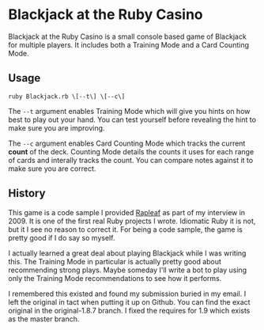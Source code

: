 # Blackjack at the Ruby Casino

Blackjack at the Ruby Casino is a small console based game of
Blackjack for multiple players. It includes both a Training Mode and a
Card Counting Mode.

## Usage

```ruby Blackjack.rb \[--t\] \[--c\]```

The ```--t``` argument enables Training Mode which will give you
hints on how best to play out your hand. You can test yourself before
revealing the hint to make sure you are improving.

The ```--c``` argument enables Card Counting Mode which tracks the
current **count** of the deck. Counting Mode details the counts it
uses for each range of cards and interally tracks the count. You can
compare notes against it to make sure you are correct.

## History

This game is a code sample I provided [Rapleaf](http://rapleaf.com) as part
of my interview in 2009. It is one of the first real Ruby projects I
wrote. Idiomatic Ruby it is not, but it I see no reason to correct
it. For being a code sample, the game is pretty good if I do say so myself.

I actually learned a great deal about playing Blackjack while I was writing
this. The Training Mode in particular is actually pretty good about
recommending strong plays. Maybe someday I'll write a bot to play
using only the Training Mode recommendations to see how it performs.

I remembered this existed and found my submission buried in my email. I left the original in tact when putting it up on Github. You can find
the exact original in the original-1.8.7 branch. I fixed the requires
for 1.9 which exists as the master branch.
